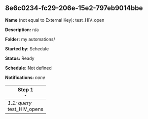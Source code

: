 ## 8e6c0234-fc29-206e-15e2-797eb9014bbe

**Name** (not equal to External Key)**:** test_HIV_open

**Description:** n/a

**Folder:** my automations/

**Started by:** Schedule

**Status:** Ready

**Schedule:** Not defined

**Notifications:** _none_


| Step 1<br>_<small>-</small>_ |
| --- |
| _1.1: query_<br>test_HIV_opens |
